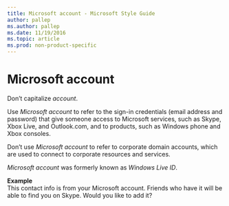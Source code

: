 ```yaml
---
title: Microsoft account - Microsoft Style Guide
author: pallep
ms.author: pallep
ms.date: 11/19/2016
ms.topic: article
ms.prod: non-product-specific
---
```


# Microsoft account

Don’t capitalize *account*.

Use *Microsoft account* to refer to the sign-in credentials (email address and password) that give someone access to Microsoft services, such as Skype, Xbox Live, and Outlook.com, and to products, such as Windows phone and Xbox consoles. 

Don’t use *Microsoft account* to refer to corporate domain accounts, which are used to connect to corporate resources and services.

*Microsoft account* was formerly known as *Windows Live ID*.

**Example**  
This contact info is from your Microsoft account. Friends who have it will be able to find you on Skype. Would you like to add it?
